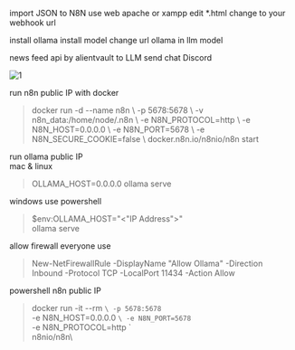 import JSON to N8N
use web apache or xampp edit *.html 
change <webhook> to your webhook url

install ollama install model 
change url ollama in llm model

news feed api by alientvault to LLM send chat Discord

<img src="https://img2.pic.in.th/pic/1ffe7a34458c41226.png" alt="1" border="0">

run n8n public IP with docker

> docker run -d --name n8n \\
  -p 5678:5678 \\
  -v n8n_data:/home/node/.n8n \\
  -e N8N_PROTOCOL=http \\
  -e N8N_HOST=0.0.0.0 \\
  -e N8N_PORT=5678 \\
  -e N8N_SECURE_COOKIE=false \\
  docker.n8n.io/n8nio/n8n start

run ollama public IP \
mac & linux

> OLLAMA_HOST=0.0.0.0 ollama serve

windows
use powershell

> $env:OLLAMA_HOST="<"IP Address">" \
> ollama serve

allow firewall everyone use

> New-NetFirewallRule -DisplayName "Allow Ollama" -Direction Inbound -Protocol TCP -LocalPort 11434 -Action Allow

powershell n8n public IP
>docker run -it --rm ` \
>  -p 5678:5678 `\
> -e N8N_HOST=0.0.0.0 `\
>-e N8N_PORT=5678 `\
>-e N8N_PROTOCOL=http `\
>n8nio/n8n\
